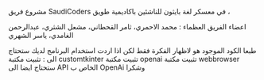 مشروع فريق SaudiCoders في معسكر لغة بايثون للناشئين باكاديمية طويق ،


اعضاء الفريق العظماء :
محمد الاحمري،
ثامر القحطاني،
مشعل الشثري،
عبدالرحمن الغامدي،
ياسر الشهري

طبعا الكود الموجود هو لاظهار الفكرة فقط لكن اذا اردت استخدام البرنامج لديك ستحتاج الى :
تثبيت مكتبة customtkinter 
تثبيت مكتبة openai
تثبيت مكتبة webbrowser
ستحتاج ايضا الى API الخاص ب OpenAi
وشكرا 
